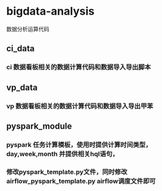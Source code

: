 # bigdata-analysis

数据分析运算代码

##  ci_data
### ci 数据看板相关的数据计算代码和数据导入导出脚本

## vp_data 
### vp 数据看板相关的数据计算代码和数据导入导出甲苯

## pyspark_module
### pyspark  任务计算模板，使用时提供计算时间类型，day,week,month 并提供相关hql语句， 
### 修改pyspark_template.py文件，同时修改airflow_pyspark_template.py airflow调度文件即可 